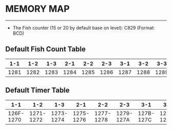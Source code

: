 # MEMORY MAP
---
- The Fish counter (15 or 20 by default base on level): C829 (Format: BCD)
## Default Fish Count Table

| 1-1  | 1-2  | 1-3  | 2-1  | 2-2  | 2-3  | 3-1  | 3-2  | 3-3  | A-1  | A-2  | A-3  | B-1  | B-2  | B-3  | C-1  | C-2  | C-3  |
|------|------|------|------|------|------|------|------|------|------|------|------|------|------|------|------|------|------|
| 1281 | 1282 | 1283 | 1284 | 1285 | 1286 | 1287 | 1288 | 1289 | 128A | 128B | 128C | 128D | 128E | 128F | 1290 | 1291 | 1292 |

## Default Timer Table

| 1-1  | 1-2  | 1-3  | 2-1  | 2-2  | 2-3  | 3-1  | 3-2  | 3-3  | A-1  | A-2  | A-3  | B-1  | B-2  | B-3  | C-1  | C-2  | C-3  |
|------|------|------|------|------|------|------|------|------|------|------|------|------|------|------|------|------|------|
| 126F-1270 | 1271-1272 | 1273-1274 | 1275-1276 | 1277-1278 | 1279-127A | 127B-127C | 127D-127E | 127F-1280 | 1281-1282 | 1283-1284 | 1285-1286 | 1287-1288 | 1289-128A | 128B-128C | 128D-128E | 128F-1290 | 1291-1292 |


